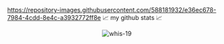 
https://repository-images.githubusercontent.com/588181932/e36ec678-7984-4cdd-8e4c-a3932772ff8e
📈 my github stats 📈

<p align="center"> <img src="https://github-readme-stats.vercel.app/api?username=whis-19&show_icons=true&theme=gotham" alt="whis-19" />
